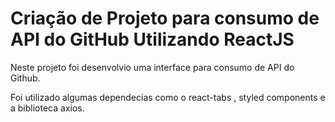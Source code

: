 # Criação de Projeto para consumo de API do GitHub Utilizando ReactJS

Neste projeto foi desenvolvio uma interface para consumo de API do Github. 

Foi utilizado algumas dependecias como o react-tabs ,
styled components e a biblioteca axios.












